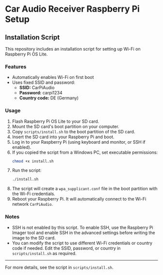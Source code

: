 # Car Audio Receiver Raspberry Pi Setup

## Installation Script

This repository includes an installation script for setting up Wi-Fi on Raspberry Pi OS Lite.

### Features
- Automatically enables Wi-Fi on first boot
- Uses fixed SSID and password:
  - **SSID:** CarPiAudio
  - **Password:** carpi1234
  - **Country code:** DE (Germany)

### Usage
1. Flash Raspberry Pi OS Lite to your SD card.
2. Mount the SD card's boot partition on your computer.
3. Copy `scripts/install.sh` to the boot partition of the SD card.
4. Insert the SD card into your Raspberry Pi and boot.
5. Log in to your Raspberry Pi (using keyboard and monitor, or SSH if enabled).
6. If you copied the script from a Windows PC, set executable permissions:
   ```bash
   chmod +x install.sh
   ```
7. Run the script:
   ```bash
   ./install.sh
   ```
8. The script will create a `wpa_supplicant.conf` file in the boot partition with the Wi-Fi credentials.
9. Reboot your Raspberry Pi. It will automatically connect to the Wi-Fi network `CarPiAudio`.

### Notes
- SSH is not enabled by this script. To enable SSH, use the Raspberry Pi Imager tool and enable SSH in the advanced settings before writing the image to the SD card.
- You can modify the script to use different Wi-Fi credentials or country code if needed. Edit the SSID, password, or country in `scripts/install.sh` as required.

---

For more details, see the script in `scripts/install.sh`.
